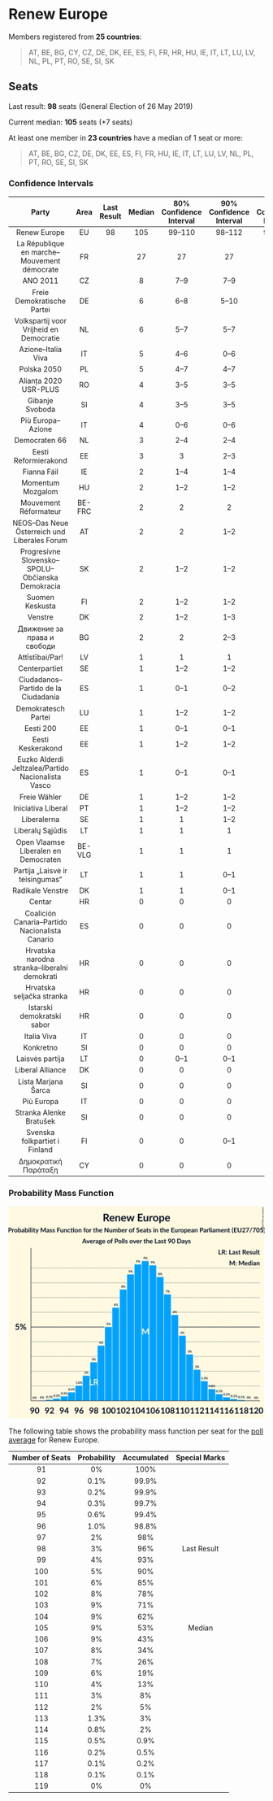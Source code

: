 # Renew Europe

Members registered from **25 countries**:

> AT, BE, BG, CY, CZ, DE, DK, EE, ES, FI, FR, HR, HU, IE, IT, LT, LU, LV, NL, PL, PT, RO, SE, SI, SK

## Seats

Last result: **98** seats (General Election of 26 May 2019)

Current median: **105** seats (+7 seats)

At least one member in **23 countries** have a median of 1 seat or more:

> AT, BE, BG, CZ, DE, DK, EE, ES, FI, FR, HU, IE, IT, LT, LU, LV, NL, PL, PT, RO, SE, SI, SK

### Confidence Intervals

| Party | Area | Last Result | Median | 80% Confidence Interval | 90% Confidence Interval | 95% Confidence Interval | 99% Confidence Interval |
|:-----:|:----:|:-----------:|:------:|:-----------------------:|:-----------------------:|:-----------------------:|:-----------------------:|
| Renew Europe | EU | 98 | 105 | 99–110 | 98–112 | 97–113 | 94–115 |
| La République en marche–Mouvement démocrate | FR | | 27 | 27 | 27 | 27 | 27 |
| ANO 2011 | CZ | | 8 | 7–9 | 7–9 | 6–9 | 6–10 |
| Freie Demokratische Partei | DE | | 6 | 6–8 | 5–10 | 5–10 | 5–11 |
| Volkspartij voor Vrijheid en Democratie | NL | | 6 | 5–7 | 5–7 | 5–7 | 4–8 |
| Azione–Italia Viva | IT | | 5 | 4–6 | 0–6 | 0–7 | 0–7 |
| Polska 2050 | PL | | 5 | 4–7 | 4–7 | 4–7 | 4–8 |
| Alianța 2020 USR-PLUS | RO | | 4 | 3–5 | 3–5 | 3–5 | 3–5 |
| Gibanje Svoboda | SI | | 4 | 3–5 | 3–5 | 3–5 | 3–5 |
| Più Europa–Azione | IT | | 4 | 0–6 | 0–6 | 0–6 | 0–7 |
| Democraten 66 | NL | | 3 | 2–4 | 2–4 | 2–4 | 2–4 |
| Eesti Reformierakond | EE | | 3 | 3 | 2–3 | 2–3 | 2–3 |
| Fianna Fáil | IE | | 2 | 1–4 | 1–4 | 1–4 | 1–4 |
| Momentum Mozgalom | HU | | 2 | 1–2 | 1–2 | 1–2 | 0–2 |
| Mouvement Réformateur | BE-FRC | | 2 | 2 | 2 | 2 | 1–2 |
| NEOS–Das Neue Österreich und Liberales Forum | AT | | 2 | 2 | 1–2 | 1–2 | 1–3 |
| Progresívne Slovensko–SPOLU–Občianska Demokracia | SK | | 2 | 1–2 | 1–2 | 1–2 | 1–2 |
| Suomen Keskusta | FI | | 2 | 1–2 | 1–2 | 1–2 | 1–2 |
| Venstre | DK | | 2 | 1–2 | 1–3 | 1–3 | 1–3 |
| Движение за права и свободи | BG | | 2 | 2 | 2–3 | 1–3 | 1–3 |
| Attīstībai/Par! | LV | | 1 | 1 | 1 | 1 | 1 |
| Centerpartiet | SE | | 1 | 1–2 | 1–2 | 1–2 | 1–2 |
| Ciudadanos–Partido de la Ciudadanía | ES | | 1 | 0–1 | 0–2 | 0–2 | 0–2 |
| Demokratesch Partei | LU | | 1 | 1–2 | 1–2 | 1–2 | 1–2 |
| Eesti 200 | EE | | 1 | 0–1 | 0–1 | 0–1 | 0–1 |
| Eesti Keskerakond | EE | | 1 | 1–2 | 1–2 | 1–2 | 1–2 |
| Euzko Alderdi Jeltzalea/Partido Nacionalista Vasco | ES | | 1 | 0–1 | 0–1 | 0–1 | 0–2 |
| Freie Wähler | DE | | 1 | 1–2 | 1–2 | 1–2 | 1–2 |
| Iniciativa Liberal | PT | | 1 | 1–2 | 1–2 | 1–2 | 1–2 |
| Liberalerna | SE | | 1 | 1 | 1–2 | 1–2 | 0–2 |
| Liberalų Sąjūdis | LT | | 1 | 1 | 1 | 1 | 1 |
| Open Vlaamse Liberalen en Democraten | BE-VLG | | 1 | 1 | 1 | 1 | 1 |
| Partija „Laisvė ir teisingumas“ | LT | | 1 | 1 | 0–1 | 0–2 | 0–2 |
| Radikale Venstre | DK | | 1 | 1 | 0–1 | 0–1 | 0–1 |
| Centar | HR | | 0 | 0 | 0 | 0 | 0 |
| Coalición Canaria–Partido Nacionalista Canario | ES | | 0 | 0 | 0 | 0 | 0–1 |
| Hrvatska narodna stranka–liberalni demokrati | HR | | 0 | 0 | 0 | 0 | 0 |
| Hrvatska seljačka stranka | HR | | 0 | 0 | 0 | 0 | 0 |
| Istarski demokratski sabor | HR | | 0 | 0 | 0 | 0 | 0 |
| Italia Viva | IT | | 0 | 0 | 0 | 0–4 | 0–4 |
| Konkretno | SI | | 0 | 0 | 0 | 0 | 0 |
| Laisvės partija | LT | | 0 | 0–1 | 0–1 | 0–1 | 0–1 |
| Liberal Alliance | DK | | 0 | 0 | 0 | 0–1 | 0–1 |
| Lista Marjana Šarca | SI | | 0 | 0 | 0 | 0 | 0 |
| Più Europa | IT | | 0 | 0 | 0 | 0 | 0–3 |
| Stranka Alenke Bratušek | SI | | 0 | 0 | 0 | 0 | 0 |
| Svenska folkpartiet i Finland | FI | | 0 | 0 | 0–1 | 0–1 | 0–1 |
| Δημοκρατική Παράταξη | CY | | 0 | 0 | 0 | 0 | 0 |

### Probability Mass Function

![Graph with seats probability mass function not yet produced](average-2022-08-31-seats-pmf-reneweurope.png "Seats Probability Mass Function")

The following table shows the probability mass function per seat for the [poll average](average-2022-08-31.html) for Renew Europe.

| Number of Seats | Probability | Accumulated | Special Marks |
|:---------------:|:-----------:|:-----------:|:-------------:|
| 91 | 0% | 100% |  |
| 92 | 0.1% | 99.9% |  |
| 93 | 0.2% | 99.9% |  |
| 94 | 0.3% | 99.7% |  |
| 95 | 0.6% | 99.4% |  |
| 96 | 1.0% | 98.8% |  |
| 97 | 2% | 98% |  |
| 98 | 3% | 96% | Last Result |
| 99 | 4% | 93% |  |
| 100 | 5% | 90% |  |
| 101 | 6% | 85% |  |
| 102 | 8% | 78% |  |
| 103 | 9% | 71% |  |
| 104 | 9% | 62% |  |
| 105 | 9% | 53% | Median |
| 106 | 9% | 43% |  |
| 107 | 8% | 34% |  |
| 108 | 7% | 26% |  |
| 109 | 6% | 19% |  |
| 110 | 4% | 13% |  |
| 111 | 3% | 8% |  |
| 112 | 2% | 5% |  |
| 113 | 1.3% | 3% |  |
| 114 | 0.8% | 2% |  |
| 115 | 0.5% | 0.9% |  |
| 116 | 0.2% | 0.5% |  |
| 117 | 0.1% | 0.2% |  |
| 118 | 0.1% | 0.1% |  |
| 119 | 0% | 0% |  |


